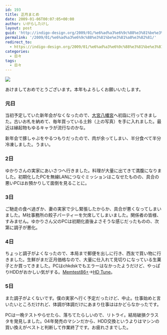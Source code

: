 ```yaml
---
id: 193
title: 正月まとめ
date: 2009-01-06T00:07:05+00:00
author: いがらしたけし
layout: post
guid: 'http://indigo-design.org/2009/01/%e6%ad%a3%e6%9c%88%e3%81%be%e3%81%a8%e3%82%81/'
permalink: '/2009/01/%e6%ad%a3%e6%9c%88%e3%81%be%e3%81%a8%e3%82%81/'
redirect_to:
  - https://indigo-design.org/2009/01/%e6%ad%a3%e6%9c%88%e3%81%be%e3%81%a8%e3%82%81/
categories:
  - 日々
tags:
  - 日々
---
```

<p><a href="http://www.zorg.com/pub/photod?pid=ikjkjnomjntu"><img src="http://st01.zorg.com/pict/200901/05/10123116349500021333_geyosdt3sm.jpg" border="0" /></a></p><p>あけましておめでとうございます。本年もよろしくお願いいたします。</p><h3>元日</h3><p>当初予定していた新年会がなくなったので、<a href="http://maps.google.co.jp/maps?q=%E5%A4%A7%E5%AE%AE%E5%85%AB%E5%B9%A1%E5%AE%AE+%E6%9D%89%E4%B8%A6%E5%8C%BA&amp;ie=UTF8&amp;ll=35.718364,139.66198&amp;spn=0.015749,0.11055&amp;z=13&amp;iwloc=A">大宮八幡宮</a>へ初詣に行ってきました。古いお札を納めて、毎年買っている土鈴（上の写真）を手に入れました。最近は縁起物もゆるキャラが流行なのかな。</p><p>新年会で豚しゃぶをやるつもりだったので、肉が余ってしまい、半分食べて半分冷凍しました。うまい。</p><h3>2日</h3><p>ゆかりさんの実家にあいさつへ行きました。料理が大量に出てきて満腹になりました。初期化したPCを無線LANにつなぐミッションはこなせたものの、具合の悪いPCはお預かりして面倒を見ることに。</p><h3>3日</h3><p>ご馳走の食べ過ぎか、妻の実家で少し緊張したからか、具合が悪くなってしまいました。M社事務所の餃子パーティーを欠席してしまいました。関係者の皆様、すみません。ゆかりさん父のPCは初期化直後よさそうな感じだったものの、次第に調子が悪化。</p><h3>4日</h3><p>ちょっと調子がよくなったので、本局まで郵便を出しに行き、西友で買い物に行きました。生鮮がまだ正月価格なので、大量に仕入れて見切りになっている生菓子とか買ってきました。PCはchkdskでもエラーはなかったようだけど、やっぱりHDDがおかしい気がする。<a href="http://www.memtest.org/">Memtest86+</a>→<a href="http://www.hdtune.com/">HD Tune</a>。</p><h3>5日</h3><p>また調子がよくないです。僕の実家へ行く予定だったけど、中止。仕事始めと言いたいところだけれど、体調が体調だけにあまり仕事ははかどらなかったです。</p><p>PCは一晩テストやらせたら、落ちてたらしいので、リトライ。結局破損クラスタを発見しました。04年発売のマシンだから、HDD交換というよりはマシンの買い換えがベストと判断して作業終了です。お疲れさまでした。</p>